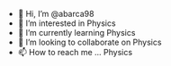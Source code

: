 - 👋 Hi, I’m @abarca98
- 👀 I’m interested in Physics
- 🌱 I’m currently learning Physics
- 💞️ I’m looking to collaborate on Physics
- 📫 How to reach me ... Physics


